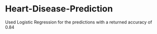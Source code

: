 # Heart-Disease-Prediction
Used Logistic Regression for the predictions with a returned accuracy of 0.84
